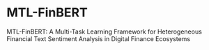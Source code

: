 # MTL-FinBERT
MTL-FinBERT: A Multi-Task Learning Framework for Heterogeneous Financial Text Sentiment Analysis in Digital Finance Ecosystems
